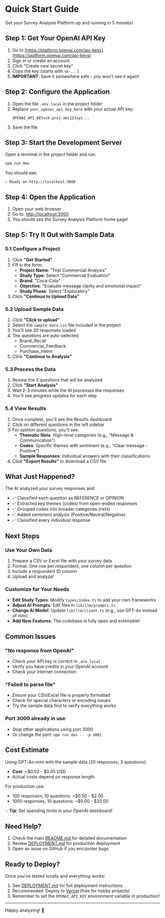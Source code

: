 # Quick Start Guide

Get your Survey Analysis Platform up and running in 5 minutes!

## Step 1: Get Your OpenAI API Key

1. Go to [https://platform.openai.com/api-keys](https://platform.openai.com/api-keys)
2. Sign in or create an account
3. Click "Create new secret key"
4. Copy the key (starts with `sk-...`)
5. **IMPORTANT**: Save it somewhere safe - you won't see it again!

## Step 2: Configure the Application

1. Open the file `.env.local` in the project folder
2. Replace `your_openai_api_key_here` with your actual API key:
   ```
   OPENAI_API_KEY=sk-proj-abc123xyz...
   ```
3. Save the file

## Step 3: Start the Development Server

Open a terminal in the project folder and run:

```bash
npm run dev
```

You should see:
```
✓ Ready on http://localhost:3000
```

## Step 4: Open the Application

1. Open your web browser
2. Go to: [http://localhost:3000](http://localhost:3000)
3. You should see the Survey Analysis Platform home page!

## Step 5: Try It Out with Sample Data

### 5.1 Configure a Project

1. Click **"Get Started"**
2. Fill in the form:
   - **Project Name**: "Test Commercial Analysis"
   - **Study Type**: Select "Commercial Evaluation"
   - **Brand**: "Coca-Cola"
   - **Objective**: "Evaluate message clarity and emotional impact"
   - **Study Phase**: Select "Exploratory"
3. Click **"Continue to Upload Data"**

### 5.2 Upload Sample Data

1. Click **"Click to upload"**
2. Select the `sample-data.csv` file included in the project
3. You'll see 20 responses loaded
4. The questions are auto-selected:
   - Brand_Recall
   - Commercial_Feedback
   - Purchase_Intent
5. Click **"Continue to Analysis"**

### 5.3 Process the Data

1. Review the 3 questions that will be analyzed
2. Click **"Start Analysis"**
3. Wait 2-3 minutes while the AI processes the responses
4. You'll see progress updates for each step

### 5.4 View Results

1. Once complete, you'll see the Results dashboard
2. Click on different questions in the left sidebar
3. For opinion questions, you'll see:
   - **Thematic Nets**: High-level categories (e.g., "Message & Communication")
   - **Codes**: Specific themes with sentiment (e.g., "Clear message - Positive")
   - **Sample Responses**: Individual answers with their classifications
4. Click **"Export Results"** to download a CSV file

## What Just Happened?

The AI analyzed your survey responses and:
- ✅ Classified each question as REFERENCE or OPINION
- ✅ Extracted key themes (codes) from open-ended responses
- ✅ Grouped codes into broader categories (nets)
- ✅ Added sentiment analysis (Positive/Neutral/Negative)
- ✅ Classified every individual response

## Next Steps

### Use Your Own Data

1. Prepare a CSV or Excel file with your survey data
2. Format: One row per respondent, one column per question
3. Include a respondent ID column
4. Upload and analyze!

### Customize for Your Needs

- **Edit Study Types**: Modify `types/index.ts` to add your own frameworks
- **Adjust AI Prompts**: Edit files in `lib/llm/prompts.ts`
- **Change AI Model**: Update `lib/llm/client.ts` (e.g., use GPT-4o instead of mini)
- **Add New Features**: The codebase is fully open and extensible!

## Common Issues

### "No response from OpenAI"
- Check your API key is correct in `.env.local`
- Verify you have credits in your OpenAI account
- Check your internet connection

### "Failed to parse file"
- Ensure your CSV/Excel file is properly formatted
- Check for special characters or encoding issues
- Try the sample data first to verify everything works

### Port 3000 already in use
- Stop other applications using port 3000
- Or change the port: `npm run dev -- -p 3001`

## Cost Estimate

Using GPT-4o-mini with the sample data (20 responses, 3 questions):
- **Cost**: ~$0.02 - $0.05 USD
- Actual costs depend on response length

For production use:
- 100 responses, 10 questions: ~$0.50 - $2.00
- 1000 responses, 10 questions: ~$5.00 - $20.00

💡 **Tip**: Set spending limits in your OpenAI dashboard!

## Need Help?

1. Check the main [README.md](README.md) for detailed documentation
2. Review [DEPLOYMENT.md](DEPLOYMENT.md) for production deployment
3. Open an issue on GitHub if you encounter bugs

## Ready to Deploy?

Once you've tested locally and everything works:

1. See [DEPLOYMENT.md](DEPLOYMENT.md) for full deployment instructions
2. Recommended: Deploy to [Vercel](https://vercel.com) (free for hobby projects)
3. Remember to set the `OPENAI_API_KEY` environment variable in production!

---

Happy analyzing! 🎉
